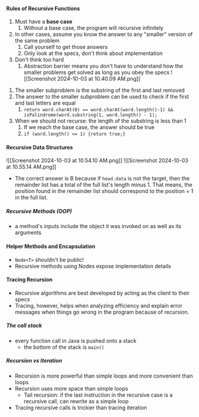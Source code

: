 #### Rules of Recursive Functions 
1. Must have a **base case** 
	1. Without a base case, the program will recursive infinitely 
2. In other cases, assume you know the answer to any "smaller" version of the same problem 
	1. Call yourself to get those answers 
	2. Only look at the specs, don't think about implementation 
3. Don't think too hard 
	1. Abstraction barrier means you don't have to understand how the smaller problems get solved as long as you obey the specs 
![[Screenshot 2024-10-03 at 10.40.09 AM.png]]
1) The smaller subproblem is the substring of the first and last removed 
2) The answer to the smaller subproblem can be used to check if the first and last letters are equal 
	1) `return word.charAt(0) == word.charAt(word.length()-1) && isPalindrome(word.substring(1, word.length() - 1);`
3) When we should not recurse: the length of the substring is less than 1 
	1) If we reach the base case, the answer should be true 
	2) `if (word.length() <= 1) {return true;}`
#### Recursive Data Structures 

![[Screenshot 2024-10-03 at 10.54.10 AM.png]]
![[Screenshot 2024-10-03 at 10.55.14 AM.png]]
- The correct answer is B because if `head.data` is not the target, then the remainder list has a total of the full list's length minus 1. That means, the position found in the remainder list should correspond to the position + 1 in the full list. 
##### Recursive Methods (OOP)
- a method's inputs include the object it was invoked on as well as its arguments 
#### Helper Methods and Encapsulation 
- `Node<T>` shouldn't be public!
- Recursive methods using Nodes expose implementation details 
#### Tracing Recursion 
- Recursive algorithms are best developed by acting as the client to their specs 
- Tracing, however, helps when analyzing efficiency and explain error messages when things go wrong in the program because of recursion. 
##### The call stack 
- every function call in Java is pushed onto a stack 
	- the bottom of the stack is `main()`
##### Recursion vs Iteration
- Recursion is more powerful than simple loops and more convenient than loops 
- Recursion uses more space than simple loops 
	- Tail recursion: if the last instruction in the recursive case is a recursive call, can rewrite as a simple loop 
- Tracing recursive calls is trickier than tracing iteration 